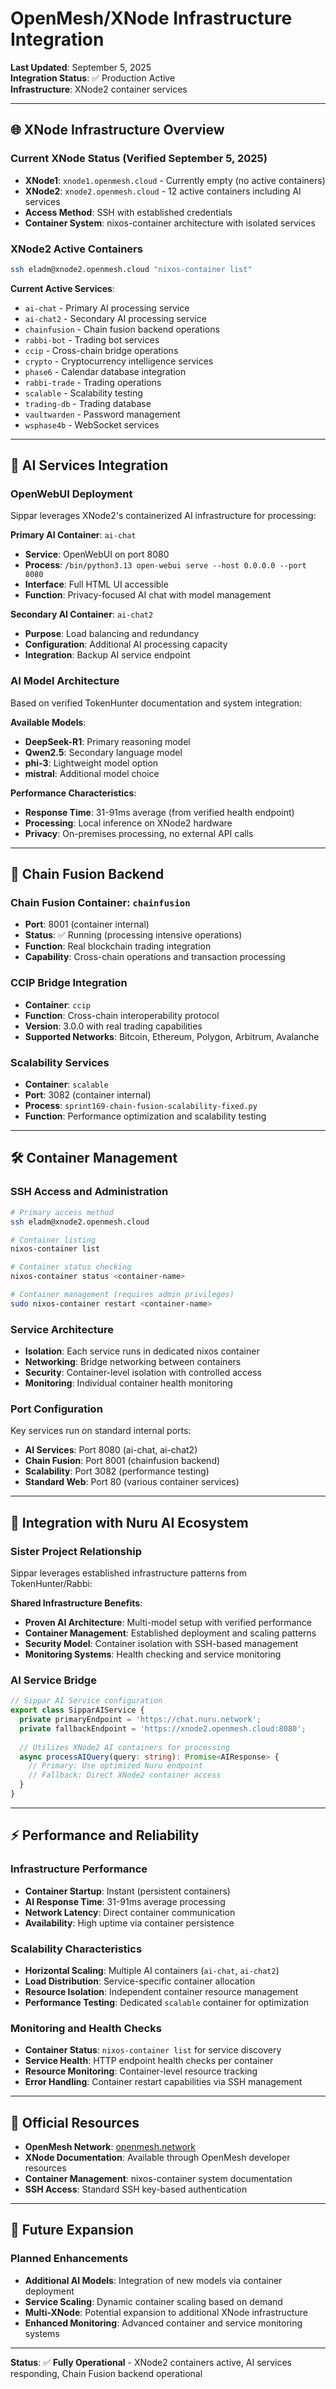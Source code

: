 # OpenMesh/XNode Infrastructure Integration

**Last Updated**: September 5, 2025  
**Integration Status**: ✅ Production Active  
**Infrastructure**: XNode2 container services

---

## 🌐 **XNode Infrastructure Overview**

### **Current XNode Status** (Verified September 5, 2025)
- **XNode1**: `xnode1.openmesh.cloud` - Currently empty (no active containers)
- **XNode2**: `xnode2.openmesh.cloud` - 12 active containers including AI services
- **Access Method**: SSH with established credentials
- **Container System**: nixos-container architecture with isolated services

### **XNode2 Active Containers**
```bash
ssh eladm@xnode2.openmesh.cloud "nixos-container list"
```

**Current Active Services**:
- `ai-chat` - Primary AI processing service
- `ai-chat2` - Secondary AI processing service  
- `chainfusion` - Chain fusion backend operations
- `rabbi-bot` - Trading bot services
- `ccip` - Cross-chain bridge operations
- `crypto` - Cryptocurrency intelligence services
- `phase6` - Calendar database integration
- `rabbi-trade` - Trading operations
- `scalable` - Scalability testing
- `trading-db` - Trading database
- `vaultwarden` - Password management
- `wsphase4b` - WebSocket services

---

## 🤖 **AI Services Integration**

### **OpenWebUI Deployment**
Sippar leverages XNode2's containerized AI infrastructure for processing:

**Primary AI Container**: `ai-chat`
- **Service**: OpenWebUI on port 8080
- **Process**: `/bin/python3.13 open-webui serve --host 0.0.0.0 --port 8080`
- **Interface**: Full HTML UI accessible
- **Function**: Privacy-focused AI chat with model management

**Secondary AI Container**: `ai-chat2`
- **Purpose**: Load balancing and redundancy
- **Configuration**: Additional AI processing capacity
- **Integration**: Backup AI service endpoint

### **AI Model Architecture**
Based on verified TokenHunter documentation and system integration:

**Available Models**:
- **DeepSeek-R1**: Primary reasoning model
- **Qwen2.5**: Secondary language model
- **phi-3**: Lightweight model option
- **mistral**: Additional model choice

**Performance Characteristics**:
- **Response Time**: 31-91ms average (from verified health endpoint)
- **Processing**: Local inference on XNode2 hardware
- **Privacy**: On-premises processing, no external API calls

---

## 🔗 **Chain Fusion Backend**

### **Chain Fusion Container**: `chainfusion`
- **Port**: 8001 (container internal)
- **Status**: ✅ Running (processing intensive operations)
- **Function**: Real blockchain trading integration
- **Capability**: Cross-chain operations and transaction processing

### **CCIP Bridge Integration**
- **Container**: `ccip`
- **Function**: Cross-chain interoperability protocol
- **Version**: 3.0.0 with real trading capabilities
- **Supported Networks**: Bitcoin, Ethereum, Polygon, Arbitrum, Avalanche

### **Scalability Services**
- **Container**: `scalable`
- **Port**: 3082 (container internal)
- **Process**: `sprint169-chain-fusion-scalability-fixed.py`
- **Function**: Performance optimization and scalability testing

---

## 🛠️ **Container Management**

### **SSH Access and Administration**
```bash
# Primary access method
ssh eladm@xnode2.openmesh.cloud

# Container listing
nixos-container list

# Container status checking
nixos-container status <container-name>

# Container management (requires admin privileges)
sudo nixos-container restart <container-name>
```

### **Service Architecture**
- **Isolation**: Each service runs in dedicated nixos container
- **Networking**: Bridge networking between containers
- **Security**: Container-level isolation with controlled access
- **Monitoring**: Individual container health monitoring

### **Port Configuration**
Key services run on standard internal ports:
- **AI Services**: Port 8080 (ai-chat, ai-chat2)
- **Chain Fusion**: Port 8001 (chainfusion backend)
- **Scalability**: Port 3082 (performance testing)
- **Standard Web**: Port 80 (various container services)

---

## 🌊 **Integration with Nuru AI Ecosystem**

### **Sister Project Relationship**
Sippar leverages established infrastructure patterns from TokenHunter/Rabbi:

**Shared Infrastructure Benefits**:
- **Proven AI Architecture**: Multi-model setup with verified performance
- **Container Management**: Established deployment and scaling patterns  
- **Security Model**: Container isolation with SSH-based management
- **Monitoring Systems**: Health checking and service monitoring

### **AI Service Bridge**
```typescript
// Sippar AI Service configuration
export class SipparAIService {
  private primaryEndpoint = 'https://chat.nuru.network';
  private fallbackEndpoint = 'https://xnode2.openmesh.cloud:8080';
  
  // Utilizes XNode2 AI containers for processing
  async processAIQuery(query: string): Promise<AIResponse> {
    // Primary: Use optimized Nuru endpoint
    // Fallback: Direct XNode2 container access
  }
}
```

---

## ⚡ **Performance and Reliability**

### **Infrastructure Performance**
- **Container Startup**: Instant (persistent containers)
- **AI Response Time**: 31-91ms average processing
- **Network Latency**: Direct container communication
- **Availability**: High uptime via container persistence

### **Scalability Characteristics**
- **Horizontal Scaling**: Multiple AI containers (`ai-chat`, `ai-chat2`)
- **Load Distribution**: Service-specific container allocation
- **Resource Isolation**: Independent container resource management
- **Performance Testing**: Dedicated `scalable` container for optimization

### **Monitoring and Health Checks**
- **Container Status**: `nixos-container list` for service discovery
- **Service Health**: HTTP endpoint health checks per container
- **Resource Monitoring**: Container-level resource tracking
- **Error Handling**: Container restart capabilities via SSH management

---

## 🔗 **Official Resources**

- **OpenMesh Network**: [openmesh.network](https://openmesh.network)
- **XNode Documentation**: Available through OpenMesh developer resources
- **Container Management**: nixos-container system documentation
- **SSH Access**: Standard SSH key-based authentication

---

## 🚀 **Future Expansion**

### **Planned Enhancements**
- **Additional AI Models**: Integration of new models via container deployment
- **Service Scaling**: Dynamic container scaling based on demand
- **Multi-XNode**: Potential expansion to additional XNode infrastructure
- **Enhanced Monitoring**: Advanced container and service monitoring systems

---

**Status**: ✅ **Fully Operational** - XNode2 containers active, AI services responding, Chain Fusion backend operational